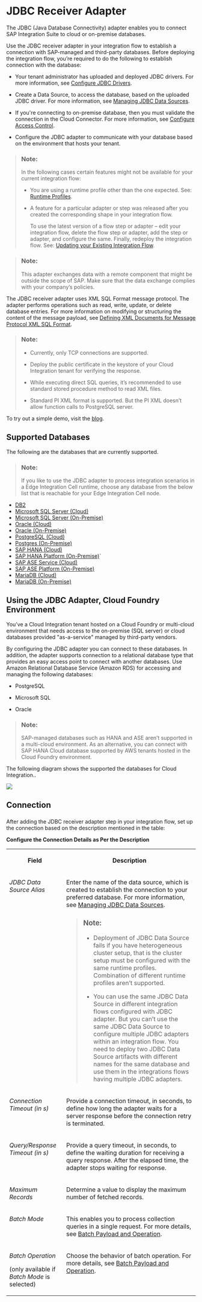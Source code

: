 <!-- loio88be64412f1b46d684dfba11f2767c5b -->

# JDBC Receiver Adapter

The JDBC \(Java Database Connectivity\) adapter enables you to connect SAP Integration Suite to cloud or on-premise databases.

Use the JDBC receiver adapter in your integration flow to establish a connection with SAP-managed and third-party databases. Before deploying the integration flow, you’re required to do the following to establish connection with the database:

-   Your tenant administrator has uploaded and deployed JDBC drivers. For more information, see [Configure JDBC Drivers](configure-jdbc-drivers-77c7d95.md).

-   Create a Data Source, to access the database, based on the uploaded JDBC driver. For more information, see [Managing JDBC Data Sources](managing-jdbc-data-sources-4c873fa.md).

-   If you're connecting to on-premise database, then you must validate the connection in the Cloud Connector. For more information, see [Configure Access Control](https://help.sap.com/viewer/cca91383641e40ffbe03bdc78f00f681/Cloud/en-US/f42fe4471d6a4a5fb09b7f3bb83c66a4.html).

-   Configure the JDBC adapter to communicate with your database based on the environment that hosts your tenant.


> ### Note:  
> In the following cases certain features might not be available for your current integration flow:
> 
> -   You are using a runtime profile other than the one expected. See: [Runtime Profiles](IntegrationSettings/runtime-profiles-8007daa.md).
> 
> -   A feature for a particular adapter or step was released after you created the corresponding shape in your integration flow.
> 
>     To use the latest version of a flow step or adapter – edit your integration flow, delete the flow step or adapter, add the step or adapter, and configure the same. Finally, redeploy the integration flow. See: [Updating your Existing Integration Flow](updating-your-existing-integration-flow-1f9e879.md).

> ### Note:  
> This adapter exchanges data with a remote component that might be outside the scope of SAP. Make sure that the data exchange complies with your company’s policies.

The JDBC receiver adapter uses XML SQL Format message protocol. The adapter performs operations such as read, write, update, or delete database entries. For more information on modifying or structuring the content of the message payload, see [Defining XML Documents for Message Protocol XML SQL Format](https://help.sap.com/viewer/5cf7d2de571a45cc81f91261668b7361/7.5.4/en-US/2e96fd3f2d14e869e10000000a155106.html).

> ### Note:  
> -   Currently, only TCP connections are supported.
> -   Deploy the public certificate in the keystore of your Cloud Integration tenant for verifying the response.
> 
> -   While executing direct SQL queries, it’s recommended to use standard stored procedure method to read XML files.
> 
> -   Standard PI XML format is supported. But the PI XML doesn’t allow function calls to PostgreSQL server.

To try out a simple demo, visit the [blog](https://blogs.sap.com/2019/02/19/cloud-integration-a-simple-demo-scenario-using-the-jdbc-adapter/).



<a name="loio88be64412f1b46d684dfba11f2767c5b__JDBC_DataSources_URL_Pattern"/>

## Supported Databases

The following are the databases that are currently supported.

> ### Note:  
> If you like to use the JDBC adapter to process integration scenarios in a Edge Integration Cell runtime, choose any database from the below list that is reachable for your Edge Integration Cell node.

-   [DB2](jdbc-for-db2-on-premise-9515cf8.md)
-   [Microsoft SQL Server \(Cloud\)](jdbc-for-microsoft-sql-server-cloud-4173d0a.md)
-   [Microsoft SQL Server \(On-Premise\)](jdbc-for-microsoft-sql-server-on-premise-9745e40.md)
-   [Oracle \(Cloud\)](jdbc-for-oracle-cloud-f868182.md)
-   [Oracle \(On-Premise\)](jdbc-for-oracle-on-premise-e6db38a.md)
-   [PostgreSQL \(Cloud\)](jdbc-for-postgresql-cloud-4d5b488.md)
-   [Postgres \(On-Premise\)](jdbc-for-postgres-on-premise-d31edb4.md)
-   [SAP HANA \(Cloud\)](jdbc-for-sap-hana-cloud-187a8e8.md)
-   [SAP HANA Platform \(On-Premise\)](jdbc-for-sap-hana-platform-on-premise-ff29388.md)\`
-   [SAP ASE Service \(Cloud\)](jdbc-for-sap-ase-service-cloud-d96c7c5.md)
-   [SAP ASE Platform \(On-Premise\)](jdbc-for-sap-ase-platform-on-premise-dad011d.md)
-   [MariaDB \(Cloud\)](jdbc-for-mariadb-cloud-1d320d6.md)
-   [MariaDB \(On-Premise\)](jdbc-for-mariadb-on-premise-1cfb512.md)



## Using the JDBC Adapter, Cloud Foundry Environment

You’ve a Cloud Integration tenant hosted on a Cloud Foundry or multi-cloud environment that needs access to the on-premise \(SQL server\) or cloud databases provided "as-a-service" managed by third-party vendors.

By configuring the JDBC adapter you can connect to these databases. In addition, the adapter supports connection to a relational database type that provides an easy access point to connect with another databases. Use Amazon Relational Database Service \(Amazon RDS\) for accessing and managing the following databases:

-   PostgreSQL

-   Microsoft SQL

-   Oracle


> ### Note:  
> SAP-managed databases such as HANA and ASE aren’t supported in a multi-cloud environment. As an alternative, you can connect with SAP HANA Cloud database supported by AWS tenants hosted in the Cloud Foundry environment.

The following diagram shows the supported the databases for Cloud Integration..

![](images/DB_Connection_from_CF_CPI_Tenant_fbcecd5.png)



## Connection



### 

After adding the JDBC receiver adapter step in your integration flow, set up the connection based on the description mentioned in the table:

**Configure the Connection Details as Per the Description**


<table>
<tr>
<th valign="top">

Field

</th>
<th valign="top">

Description

</th>
</tr>
<tr>
<td valign="top">

*JDBC Data Source Alias*

</td>
<td valign="top">

Enter the name of the data source, which is created to establish the connection to your preferred database. For more information, see [Managing JDBC Data Sources](managing-jdbc-data-sources-4c873fa.md).

> ### Note:  
> -   Deployment of JDBC Data Source fails if you have heterogeneous cluster setup, that is the cluster setup must be configured with the same runtime profiles. Combination of different runtime profiles aren’t supported.
> 
> -   You can use the same JDBC Data Source in different integration flows configured with JDBC adapter. But you can’t use the same JDBC Data Source to configure multiple JDBC adapters within an integration flow. You need to deploy two JDBC Data Source artifacts with different names for the same database and use them in the integrations flows having multiple JDBC adapters.



</td>
</tr>
<tr>
<td valign="top">

*Connection Timeout \(in s\)*

</td>
<td valign="top">

Provide a connection timeout, in seconds, to define how long the adapter waits for a server response before the connection retry is terminated.

</td>
</tr>
<tr>
<td valign="top">

*Query/Response Timeout \(in s\)*

</td>
<td valign="top">

Provide a query timeout, in seconds, to define the waiting duration for receiving a query response. After the elapsed time, the adapter stops waiting for response.

</td>
</tr>
<tr>
<td valign="top">

*Maximum Records*

</td>
<td valign="top">

Determine a value to display the maximum number of fetched records.

</td>
</tr>
<tr>
<td valign="top">

*Batch Mode*

</td>
<td valign="top">

This enables you to process collection queries in a single request. For more details, see [Batch Payload and Operation](batch-payload-and-operation-760b267.md).

</td>
</tr>
<tr>
<td valign="top">

*Batch Operation*

\(only available if *Batch Mode* is selected\)

</td>
<td valign="top">

Choose the behavior of batch operation. For more details, see [Batch Payload and Operation](batch-payload-and-operation-760b267.md).

</td>
</tr>
</table>

